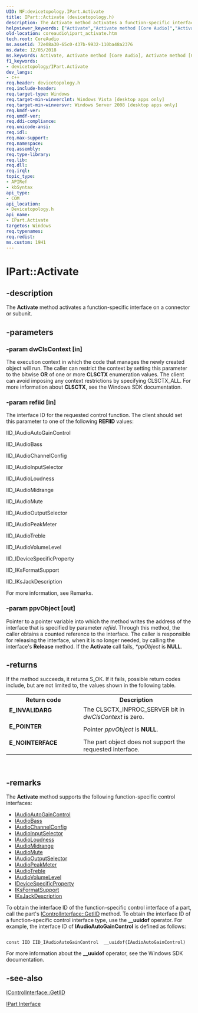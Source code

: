 ```yaml
---
UID: NF:devicetopology.IPart.Activate
title: IPart::Activate (devicetopology.h)
description: The Activate method activates a function-specific interface on a connector or subunit.helpviewer_keywords: ["Activate","Activate method [Core Audio]","Activate method [Core Audio]","IPart interface","IPart interface [Core Audio]","Activate method","IPart.Activate","IPart::Activate","IPartActivate","coreaudio.ipart_activate","devicetopology/IPart::Activate"]
old-location: coreaudio\ipart_activate.htm
tech.root: CoreAudio
ms.assetid: 72e08a30-65c0-437b-9932-110ba48a2376
ms.date: 12/05/2018
ms.keywords: Activate, Activate method [Core Audio], Activate method [Core Audio],IPart interface, IPart interface [Core Audio],Activate method, IPart.Activate, IPart::Activate, IPartActivate, coreaudio.ipart_activate, devicetopology/IPart::Activate
f1_keywords:
- devicetopology/IPart.Activate
dev_langs:
- c++
req.header: devicetopology.h
req.include-header: 
req.target-type: Windows
req.target-min-winverclnt: Windows Vista [desktop apps only]
req.target-min-winversvr: Windows Server 2008 [desktop apps only]
req.kmdf-ver: 
req.umdf-ver: 
req.ddi-compliance: 
req.unicode-ansi: 
req.idl: 
req.max-support: 
req.namespace: 
req.assembly: 
req.type-library: 
req.lib: 
req.dll: 
req.irql: 
topic_type:
- APIRef
- kbSyntax
api_type:
- COM
api_location:
- Devicetopology.h
api_name:
- IPart.Activate
targetos: Windows
req.typenames: 
req.redist: 
ms.custom: 19H1
---
```


# IPart::Activate


## -description



The <b>Activate</b> method activates a function-specific interface on a connector or subunit.




## -parameters




### -param dwClsContext [in]

The execution context in which the code that manages the newly created object will run. The caller can restrict the context by setting this parameter to the bitwise <b>OR</b> of one or more <b>CLSCTX</b> enumeration values. The client can avoid imposing any context restrictions by specifying CLSCTX_ALL. For more information about <b>CLSCTX</b>, see the Windows SDK documentation.


### -param refiid [in]

The interface ID for the requested control function. The client should set this parameter to one of the following <b>REFIID</b> values:

IID_IAudioAutoGainControl

IID_IAudioBass

IID_IAudioChannelConfig

IID_IAudioInputSelector

IID_IAudioLoudness

IID_IAudioMidrange

IID_IAudioMute

IID_IAudioOutputSelector

IID_IAudioPeakMeter

IID_IAudioTreble

IID_IAudioVolumeLevel

IID_IDeviceSpecificProperty

IID_IKsFormatSupport

IID_IKsJackDescription

For more information, see Remarks.


### -param ppvObject [out]

Pointer to a pointer variable into which the method writes the address of the interface that is specified by parameter <i>refiid</i>. Through this method, the caller obtains a counted reference to the interface. The caller is responsible for releasing the interface, when it is no longer needed, by calling the interface's <b>Release</b> method. If the <b>Activate</b> call fails,  <i>*ppObject</i> is <b>NULL</b>.


## -returns



If the method succeeds, it returns S_OK. If it fails, possible return codes include, but are not limited to, the values shown in the following table.

<table>
<tr>
<th>Return code</th>
<th>Description</th>
</tr>
<tr>
<td width="40%">
<dl>
<dt><b>E_INVALIDARG</b></dt>
</dl>
</td>
<td width="60%">
The CLSCTX_INPROC_SERVER bit in <i>dwClsContext</i> is zero.

</td>
</tr>
<tr>
<td width="40%">
<dl>
<dt><b>E_POINTER</b></dt>
</dl>
</td>
<td width="60%">
Pointer <i>ppvObject</i> is <b>NULL</b>.

</td>
</tr>
<tr>
<td width="40%">
<dl>
<dt><b>E_NOINTERFACE</b></dt>
</dl>
</td>
<td width="60%">
The part object does not support the requested interface.

</td>
</tr>
</table>
 




## -remarks



The <b>Activate</b> method supports the following function-specific control interfaces:

<ul>
<li>
<a href="https://docs.microsoft.com/windows/desktop/api/devicetopology/nn-devicetopology-iaudioautogaincontrol">IAudioAutoGainControl</a>
</li>
<li>
<a href="https://docs.microsoft.com/windows/desktop/api/devicetopology/nn-devicetopology-iaudiobass">IAudioBass</a>
</li>
<li>
<a href="https://docs.microsoft.com/windows/desktop/api/devicetopology/nn-devicetopology-iaudiochannelconfig">IAudioChannelConfig</a>
</li>
<li>
<a href="https://docs.microsoft.com/windows/desktop/api/devicetopology/nn-devicetopology-iaudioinputselector">IAudioInputSelector</a>
</li>
<li>
<a href="https://docs.microsoft.com/windows/desktop/api/devicetopology/nn-devicetopology-iaudioloudness">IAudioLoudness</a>
</li>
<li>
<a href="https://docs.microsoft.com/windows/desktop/api/devicetopology/nn-devicetopology-iaudiomidrange">IAudioMidrange</a>
</li>
<li>
<a href="https://docs.microsoft.com/windows/desktop/api/devicetopology/nn-devicetopology-iaudiomute">IAudioMute</a>
</li>
<li>
<a href="https://docs.microsoft.com/windows/desktop/api/devicetopology/nn-devicetopology-iaudiooutputselector">IAudioOutputSelector</a>
</li>
<li>
<a href="https://docs.microsoft.com/windows/desktop/api/devicetopology/nn-devicetopology-iaudiopeakmeter">IAudioPeakMeter</a>
</li>
<li>
<a href="https://docs.microsoft.com/windows/desktop/api/devicetopology/nn-devicetopology-iaudiotreble">IAudioTreble</a>
</li>
<li>
<a href="https://docs.microsoft.com/windows/desktop/api/devicetopology/nn-devicetopology-iaudiovolumelevel">IAudioVolumeLevel</a>
</li>
<li>
<a href="https://docs.microsoft.com/windows/desktop/api/devicetopology/nn-devicetopology-idevicespecificproperty">IDeviceSpecificProperty</a>
</li>
<li>
<a href="https://docs.microsoft.com/windows/desktop/api/devicetopology/nn-devicetopology-iksformatsupport">IKsFormatSupport</a>
</li>
<li>
<a href="https://docs.microsoft.com/windows/desktop/api/devicetopology/nn-devicetopology-iksjackdescription">IKsJackDescription</a>
</li>
</ul>
To obtain the interface ID of the function-specific control interface of a part, call the part's <a href="https://docs.microsoft.com/windows/desktop/api/devicetopology/nf-devicetopology-icontrolinterface-getiid">IControlInterface::GetIID</a> method. To obtain the interface ID of a function-specific control interface type, use the <b>__uuidof</b> operator. For example, the interface ID of <b>IAudioAutoGainControl</b> is defined as follows:

<pre class="syntax" xml:space="preserve"><code>
const IID IID_IAudioAutoGainControl  __uuidof(IAudioAutoGainControl)
</code></pre>
For more information about the <b>__uuidof</b> operator, see the Windows SDK documentation.




## -see-also




<a href="https://docs.microsoft.com/windows/desktop/api/devicetopology/nf-devicetopology-icontrolinterface-getiid">IControlInterface::GetIID</a>



<a href="https://docs.microsoft.com/windows/desktop/api/devicetopology/nn-devicetopology-ipart">IPart Interface</a>
 

 


